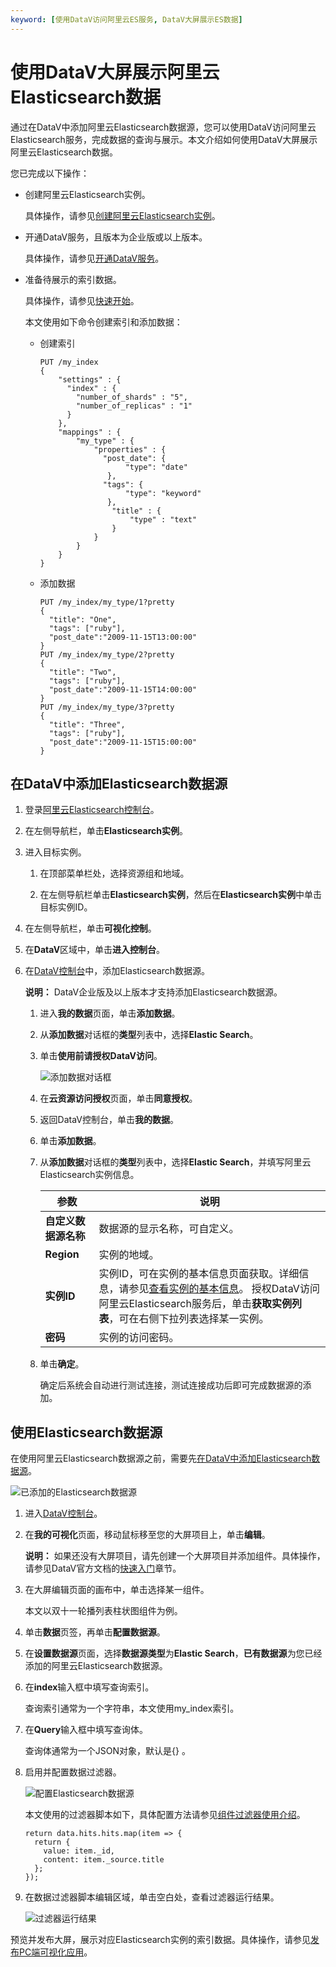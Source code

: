 ```yaml
---
keyword: [使用DataV访问阿里云ES服务, DataV大屏展示ES数据]
---
```


# 使用DataV大屏展示阿里云Elasticsearch数据

通过在DataV中添加阿里云Elasticsearch数据源，您可以使用DataV访问阿里云Elasticsearch服务，完成数据的查询与展示。本文介绍如何使用DataV大屏展示阿里云Elasticsearch数据。

您已完成以下操作：

-   创建阿里云Elasticsearch实例。

    具体操作，请参见[创建阿里云Elasticsearch实例](/cn.zh-CN/Elasticsearch/实例管理/创建阿里云Elasticsearch实例.md)。

-   开通DataV服务，且版本为企业版或以上版本。

    具体操作，请参见[开通DataV服务](/cn.zh-CN/快速入门/开通DataV服务.md)。

-   准备待展示的索引数据。

    具体操作，请参见[快速开始](/cn.zh-CN/Elasticsearch/快速开始.md)。

    本文使用如下命令创建索引和添加数据：

    -   创建索引

        ```
        PUT /my_index
        {
            "settings" : {
              "index" : {
                "number_of_shards" : "5",
                "number_of_replicas" : "1"
              }
            },
            "mappings" : {
                "my_type" : {
                    "properties" : {
                      "post_date": {          
                           "type": "date"       
                       },
                      "tags": {
                           "type": "keyword"
                       },
                        "title" : {
                            "type" : "text"         
                        }
                    }
                }
            }
        }
        ```

    -   添加数据

        ```
        PUT /my_index/my_type/1?pretty
        {
          "title": "One",
          "tags": ["ruby"],
          "post_date":"2009-11-15T13:00:00"
        }
        PUT /my_index/my_type/2?pretty
        {
          "title": "Two",
          "tags": ["ruby"],
          "post_date":"2009-11-15T14:00:00"
        }
        PUT /my_index/my_type/3?pretty
        {
          "title": "Three",
          "tags": ["ruby"],
          "post_date":"2009-11-15T15:00:00"
        }
        ```


## 在DataV中添加Elasticsearch数据源

1.  登录[阿里云Elasticsearch控制台](https://elasticsearch.console.aliyun.com/#/home)。

2.  在左侧导航栏，单击**Elasticsearch实例**。

3.  进入目标实例。

    1.  在顶部菜单栏处，选择资源组和地域。

    2.  在左侧导航栏单击**Elasticsearch实例**，然后在**Elasticsearch实例**中单击目标实例ID。

4.  在左侧导航栏，单击**可视化控制**。

5.  在**DataV**区域中，单击**进入控制台**。

6.  在[DataV控制台](https://datav.aliyun.com/)中，添加Elasticsearch数据源。

    **说明：** DataV企业版及以上版本才支持添加Elasticsearch数据源。

    1.  进入**我的数据**页面，单击**添加数据**。

    2.  从**添加数据**对话框的**类型**列表中，选择**Elastic Search**。

    3.  单击**使用前请授权DataV访问**。

        ![添加数据对话框](https://static-aliyun-doc.oss-accelerate.aliyuncs.com/assets/img/zh-CN/1156359951/p61576.png)

    4.  在**云资源访问授权**页面，单击**同意授权**。

    5.  返回DataV控制台，单击**我的数据**。

    6.  单击**添加数据**。

    7.  从**添加数据**对话框的**类型**列表中，选择**Elastic Search**，并填写阿里云Elasticsearch实例信息。

        |参数|说明|
        |--|--|
        |**自定义数据源名称**|数据源的显示名称，可自定义。|
        |**Region**|实例的地域。|
        |**实例ID**|实例ID，可在实例的基本信息页面获取。详细信息，请参见[查看实例的基本信息](/cn.zh-CN/Elasticsearch/实例管理/查看实例的基本信息.md)。 授权DataV访问阿里云Elasticsearch服务后，单击**获取实例列表**，可在右侧下拉列表选择某一实例。 |
        |**密码**|实例的访问密码。|

    8.  单击**确定**。

        确定后系统会自动进行测试连接，测试连接成功后即可完成数据源的添加。


## 使用Elasticsearch数据源

在使用阿里云Elasticsearch数据源之前，需要先[在DataV中添加Elasticsearch数据源](#section_q3p_f9l_mwk)。

![已添加的Elasticsearch数据源](https://static-aliyun-doc.oss-accelerate.aliyuncs.com/assets/img/zh-CN/1156359951/p61586.png)

1.  进入[DataV控制台](https://datav.aliyun.com/)。

2.  在**我的可视化**页面，移动鼠标移至您的大屏项目上，单击**编辑**。

    **说明：** 如果还没有大屏项目，请先创建一个大屏项目并添加组件。具体操作，请参见DataV官方文档的[快速入门](/cn.zh-CN/快速入门/制作可视化应用（空白画布篇）/创建可视化应用.md)章节。

3.  在大屏编辑页面的画布中，单击选择某一组件。

    本文以双十一轮播列表柱状图组件为例。

4.  单击**数据**页签，再单击**配置数据源**。

5.  在**设置数据源**页面，选择**数据源类型**为**Elastic Search**，**已有数据源**为您已经添加的阿里云Elasticsearch数据源。

6.  在**index**输入框中填写查询索引。

    查询索引通常为一个字符串，本文使用my\_index索引。

7.  在**Query**输入框中填写查询体。

    查询体通常为一个JSON对象，默认是\{\} 。

8.  启用并配置数据过滤器。

    ![配置Elasticsearch数据源](https://static-aliyun-doc.oss-accelerate.aliyuncs.com/assets/img/zh-CN/1156359951/p61585.png)

    本文使用的过滤器脚本如下，具体配置方法请参见[组件过滤器使用介绍](/cn.zh-CN/组件管理/组件数据过滤器使用说明/使用示例.md)。

    ```
    return data.hits.hits.map(item => {
      return {
        value: item._id,
        content: item._source.title
      };
    });
    ```

9.  在数据过滤器脚本编辑区域，单击空白处，查看过滤器运行结果。

    ![过滤器运行结果](https://static-aliyun-doc.oss-accelerate.aliyuncs.com/assets/img/zh-CN/2156359951/p95220.png)


预览并发布大屏，展示对应Elasticsearch实例的索引数据。具体操作，请参见[发布PC端可视化应用](/cn.zh-CN/可视化应用管理/发布PC端可视化应用.md)。

